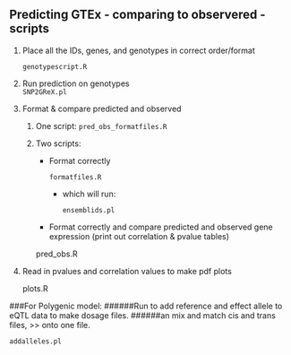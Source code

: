 ## Predicting GTEx - comparing to observered - scripts
1. Place all the IDs, genes, and genotypes in correct order/format

    `genotypescript.R`

2. Run prediction on genotypes    
    `SNP2GReX.pl`

3. Format & compare predicted and observed
    1. One script:
        `pred_obs_formatfiles.R`

    2. Two scripts:
        * Format correctly 

            `formatfiles.R`

            * which will run:
            
                `ensemblids.pl`

        * Format correctly and compare predicted and observed gene expression (print out correlation & pvalue tables)

        pred_obs.R

3. Read in pvalues and correlation values to make pdf plots

    plots.R 


    
###For Polygenic model:
######Run to add reference and effect allele to eQTL data to make dosage files.
######an mix and match cis and trans files, >> onto one file.

    addalleles.pl
    
